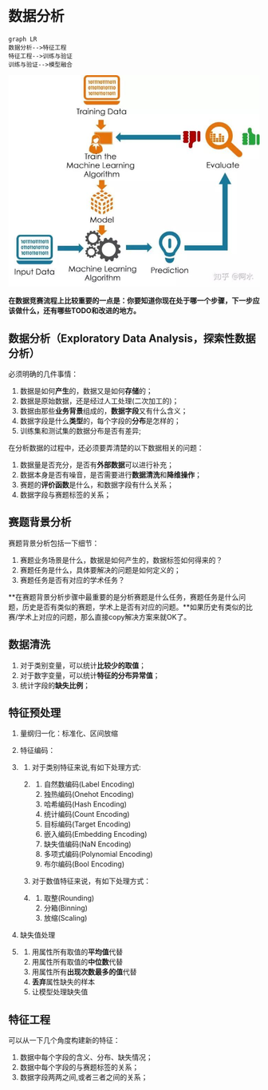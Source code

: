 # 数据分析

```mermaid
graph LR
数据分析-->特征工程
特征工程-->训练与验证
训练与验证-->模型融合
```



**![微信图片_20190919093356(微信图片_20190919093356(1).jpg)](微信图片_20190919093356(1).jpg)**

**在数据竞赛流程上比较重要的一点是：你要知道你现在处于哪一个步骤，下一步应该做什么，还有哪些TODO和改进的地方。**

## 数据分析（Exploratory Data Analysis，探索性数据分析）

必须明确的几件事情：

1. 数据是如何**产生**的，数据又是如何**存储**的；
2. 数据是原始数据，还是经过人工处理(二次加工的)；
3. 数据由那些**业务背景**组成的，**数据字段**又有什么含义；
4. 数据字段是什么**类型**的，每个字段的**分布**是怎样的；
5. 训练集和测试集的数据分布是否有差异;

在分析数据的过程中，还必须要弄清楚的以下数据相关的问题：

1. 数据量是否充分，是否有**外部数据**可以进行补充；
2. 数据本身是否有噪音，是否需要进行**数据清洗**和**降维操作**；
3. 赛题的**评价函数**是什么，和数据字段有什么关系；
4. 数据字段与赛题标签的关系；

## 赛题背景分析

赛题背景分析包括一下细节：

1. 赛题业务场景是什么，数据是如何产生的，数据标签如何得来的？
2. 赛题任务是什么，具体要解决的问题是如何定义的；
3. 赛题任务是否有对应的学术任务？

**在赛题背景分析步骤中最重要的是分析赛题是什么任务，赛题任务是什么问题，历史是否有类似的赛题，学术上是否有对应的问题。**如果历史有类似的比赛/学术上对应的问题，那么直接copy解决方案来就OK了。

## 数据清洗

1. 对于类别变量，可以统计**比较少的取值**；
2. 对于数字变量，可以统计**特征的分布异常值**；
3. 统计字段的**缺失比例**；

## 特征预处理

1. 量纲归一化：标准化、区间放缩

2. 特征编码：

3. 1. 对于类别特征来说,有如下处理方式:

   2. 1. 自然数编码(Label Encoding)
      2. 独热编码(Onehot Encoding)
      3. 哈希编码(Hash Encoding)
      4. 统计编码(Count Encoding)
      5. 目标编码(Target Encoding)
      6. 嵌入编码(Embedding Encoding)
      7. 缺失值编码(NaN Encoding)
      8. 多项式编码(Polynomial Encoding)
      9. 布尔编码(Bool Encoding)

   3. 对于数值特征来说，有如下处理方式：

   4. 1. 取整(Rounding)
      2. 分箱(Binning)
      3. 放缩(Scaling)

4. 缺失值处理

5. 1. 用属性所有取值的**平均值**代替
   2. 用属性所有取值的**中位数**代替
   3. 用属性所有**出现次数最多的值**代替
   4. **丢弃**属性缺失的样本
   5. 让模型处理缺失值

## 特征工程

可以从一下几个角度构建新的特征：

1. 数据中每个字段的含义、分布、缺失情况；
2. 数据中每个字段的与赛题标签的关系；
3. 数据字段两两之间,或者三者之间的关系；